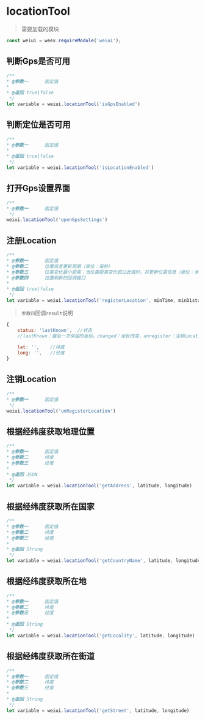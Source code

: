 # locationTool

> 需要加载的模块

```js
const weiui = weex.requireModule('weiui');
```

## 判断Gps是否可用
```js
/**
* @参数一      固定值
* 
* @返回 true|false
 */
let variable = weiui.locationTool('isGpsEnabled')
```

## 判断定位是否可用
```js
/**
* @参数一      固定值
* 
* @返回 true|false
 */
let variable = weiui.locationTool('isLocationEnabled')
```

## 打开Gps设置界面
```js
/**
* @参数一      固定值
 */
weiui.locationTool('openGpsSettings')
```

## 注册Location
```js
/**
* @参数一      固定值
* @参数二      位置信息更新周期（单位：毫秒）
* @参数三      位置变化最小距离：当位置距离变化超过此值时，将更新位置信息（单位：米）
* @参数四      位置刷新的回调接口
* 
* @返回 true|false
 */
let variable = weiui.locationTool('registerLocation', minTime, minDistance, callback(result))
```

> `参数四`回调`result`说明

```js
{
    status: 'lastKnown',  //状态
    //lastKnown：最后一次保留的坐标，changed：坐标改变，unregister：注销Location
     
    lat: '',    //纬度
    long: '',   //经度
}
```

## 注销Location
```js
/**
* @参数一      固定值
 */
weiui.locationTool('unRegisterLocation')
```

## 根据经纬度获取地理位置
```js
/**
* @参数一      固定值
* @参数二      纬度
* @参数三      经度
* 
* @返回 JSON
 */
let variable = weiui.locationTool('getAddress', latitude, longitude)
```

## 根据经纬度获取所在国家
```js
/**
* @参数一      固定值
* @参数二      纬度
* @参数三      经度
* 
* @返回 String
 */
let variable = weiui.locationTool('getCountryName', latitude, longitude)
```

## 根据经纬度获取所在地
```js
/**
* @参数一      固定值
* @参数二      纬度
* @参数三      经度
* 
* @返回 String
 */
let variable = weiui.locationTool('getLocality', latitude, longitude)
```

## 根据经纬度获取所在街道
```js
/**
* @参数一      固定值
* @参数二      纬度
* @参数三      经度
* 
* @返回 String
 */
let variable = weiui.locationTool('getStreet', latitude, longitude)
```


